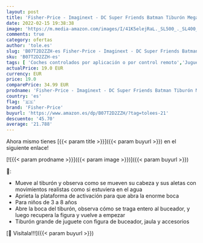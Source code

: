 ```yaml
---
layout: post
title: 'Fisher-Price - Imaginext - DC Super Friends Batman Tiburón Megamandíbulas Juguetes niños +3 años  Mattel GKG77 '
date: 2022-02-15 19:38:38
image: 'https://m.media-amazon.com/images/I/41K5elejRaL._SL500_._SL400_.jpg'
comments: true
category: ofertas
author: 'tole.es'
slug: 'B07T2D2ZZH-es Fisher-Price - Imaginext - DC Super Friends Batman Tiburón...'
sku: 'B07T2D2ZZH-es'
tags: [ 'Coches controlados por aplicación o por control remoto','Juguetes','Juguetes y juegos','Muñecos y figuras','Muñecos y figuras de acción','Radiocontrol','Vehículos controlados por aplicación y control remoto','fisher-price', ]
actualPrice: 19.0 EUR
currency: EUR
price: 19.0
comparePrice: 34.99 EUR
prodname: 'Fisher-Price - Imaginext - DC Super Friends Batman Tiburón Megamandíbulas Juguetes niños +3 años  Mattel GKG77 '
country: 'es'
flag: '🇪🇸'
brand: 'Fisher-Price'
buyurl: 'https://www.amazon.es/dp/B07T2D2ZZH/?tag=tolees-21'
descuento: '45.70'
average: '21.788'
---
```


Ahora mismo tienes [{{< param title >}}]({{< param buyurl >}}) en el siguiente enlace!

[![{{< param prodname >}}]({{< param image >}})]({{< param buyurl >}})

🔎:

- Mueve al tiburón y observa como se mueven su cabeza y sus aletas con movimientos realistas como si estuviera en el agua
- Aprieta la plataforma de activación para que abra la enorme boca
- Para niños de 3 a 8 años
- Abre la boca del tiburón, observa cómo se traga entero al buceador, y luego recupera la figura y vuelve a empezar
- Tiburón grande de juguete con figura de buceador, jaula y accesorios

[🛒 Visítala!!!]({{< param buyurl >}})
